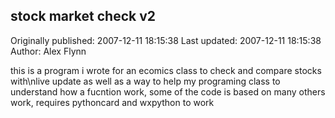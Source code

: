 ## stock market check v2

Originally published: 2007-12-11 18:15:38
Last updated: 2007-12-11 18:15:38
Author: Alex Flynn

this is a program i wrote for an ecomics class to check and compare stocks with\nlive update as well as a way to help my programing class to understand how a fucntion work, some of the code is based on many others work, requires pythoncard and wxpython to work